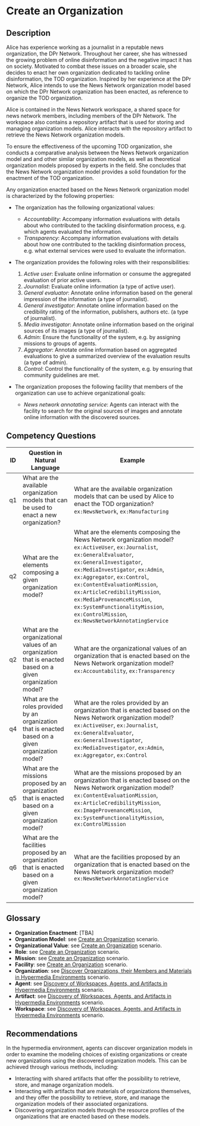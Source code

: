 # Create an Organization

## Description
Alice has experience working as a journalist in a reputable news organization, the DPr Network. 
Throughout her career, she has witnessed the growing problem of online disinformation and the negative impact it has on society. 
Motivated to combat these issues on a broader scale, she decides to enact her own organization dedicated to tackling online disinformation, the TOD organization. 
Inspired by her experience at the DPr Network, Alice intends to use the News Network organization model based on which the DPr Network organization has been enacted, as reference to organize the TOD organization.

Alice is contained in the News Network workspace, a shared space for news network members, including members of the DPr Network. The workspace also contains a repository artifact that is used for storing and managing organization models. Alice interacts with the repository artifact to retrieve the News Network organization models. 

To ensure the effectiveness of the upcoming TOD organization, she conducts a comparative analysis between the News Network organization model and and other similar organization models, as well as theoretical organization models proposed by experts in the field. She concludes that the News Network organization model provides a solid foundation for the enactment of the TOD organization.

Any organization enacted based on the News Network organization model is characterized by the following properties:

+ The organization has the following organizational values:
  + _Accountability_: Accompany information evaluations with details about who contributed to the tackling disinformation process, e.g. which agents evaluated the information. 
  + _Transparency_: Accompany information evaluations with details about how one contributed to the tackling disinformation process, e.g. what external services were used to evaluate the information.
 
+ The organization provides the following roles with their responsibilities:
  1. _Active user_: Evaluate online information or consume the aggregated evaluation of prior active users.
  2. _Journalist_: Evaluate online information (a type of active user).
  3. _General evaluator_: Annotate online information based on the general impression of the information (a type of journalist).
  4. _General investigator_: Annotate online information based on the credibility rating of the information, publishers, authors etc. (a type of journalist).
  5. _Media investigator_: Annotate online information based on the original sources of its images (a type of journalist).
  7. _Admin_: Ensure the functionality of the system, e.g. by assigning missions to groups of agents.
  8. _Aggregator_: Annotate online information based on aggregated evaluations to give a summarized overview of the evaluation results (a type of admin).
  9. _Control_: Control the functionality of the system, e.g. by ensuring that community guidelines are met.

+ The organization proposes the following facility that members of the organization can use to achieve organizational goals:
  + _News network annotating service_: Agents can interact with the facility to search for the original sources of images and annotate online information with the discovered sources.

## Competency Questions

| ID | Question in Natural Language | Example |
|----|------------------------------|---------|
| q1 | What are the available organization models that can be used to enact a new organization? | What are the available organization models that can be used by Alice to enact the TOD organization? `ex:NewsNetwork`, `ex:Manufacturing`    |
| q2 | What are the elements composing a given organization model?  | What are the elements composing the News Network organization model? `ex:ActiveUser`, `ex:Journalist`, `ex:GeneralEvaluator`, `ex:GeneralInvestigator`, `ex:MediaInvestigator`, `ex:Admin`, `ex:Aggregator`, `ex:Control`, `ex:ContentEvaluationMission`, `ex:ArticleCredibilityMission`, `ex:MediaProvenanceMission`, `ex:SystemFunctionalityMission`, `ex:ControlMission`, `ex:NewsNetworkAnnotatingService`       |
| q2 | What are the organizational values of an organization that is enacted based on a given organization model?  | What are the organizational values of an organization that is enacted based on the News Network organization model? `ex:Accountability`, `ex:Transparency`   |
| q4 | What are the roles provided by an organization that is enacted based on a given organization model?  | What are the roles provided by an organization that is enacted based on the News Network organization model? `ex:ActiveUser`, `ex:Journalist`, `ex:GeneralEvaluator`, `ex:GeneralInvestigator`, `ex:MediaInvestigator`, `ex:Admin`, `ex:Aggregator`, `ex:Control` |
| q5 | What are the missions proposed by an organization that is enacted based on a given organization model?     | What are the missions proposed by an organization that is enacted based on the News Network organization model? `ex:ContentEvaluationMission`, `ex:ArticleCredibilityMission`, `ex:ImageProvenanceMission`, `ex:SystemFunctionalityMission`, `ex:ControlMission`                                                   |
| q6 | What are the facilities proposed by an organization that is enacted based on a given organization model?   | What are the facilities proposed by an organization that is enacted based on the News Network organization model? `ex:NewsNetworkAnnotatingService`                                     |

## Glossary

* **Organization Enactment**: [TBA]
* **Organization Model**: see [Create an Organization](https://github.com/HyperAgents/ns.hyperagents.org/tree/master/domains/logistics/create-organization/README.md) scenario.
* **Organizational Value**: see [Create an Organization](https://github.com/HyperAgents/ns.hyperagents.org/tree/master/domains/logistics/create-organization/README.md) scenario.
* **Role**: see [Create an Organization](https://github.com/HyperAgents/ns.hyperagents.org/tree/master/domains/logistics/create-organization/README.md) scenario.
* **Mission**: see [Create an Organization](https://github.com/HyperAgents/ns.hyperagents.org/tree/master/domains/logistics/create-organization/README.md) scenario.
* **Facility**: see [Create an Organization](https://github.com/HyperAgents/ns.hyperagents.org/tree/master/domains/logistics/create-organization/README.md) scenario.
* **Organization**: see [Discover Organizations, their Members and Materials in Hypermedia Environments](https://github.com/HyperAgents/ns.hyperagents.org/blob/master/domains/manufacturing-environments/discover-organization/README.md) scenario.
* **Agent**: see [Discovery of Workspaces, Agents, and Artifacts in Hypermedia Environments](https://github.com/HyperAgents/ns.hyperagents.org/blob/master/domains/manufacturing-environments/discover-core/README.md) scenario.
* **Artifact**: see [Discovery of Workspaces, Agents, and Artifacts in Hypermedia Environments](https://github.com/HyperAgents/ns.hyperagents.org/blob/master/domains/manufacturing-environments/discover-core/README.md) scenario.
* **Workspace**: see [Discovery of Workspaces, Agents, and Artifacts in Hypermedia Environments](https://github.com/HyperAgents/ns.hyperagents.org/blob/master/domains/manufacturing-environments/discover-core/README.md) scenario.

## Recommendations

In the hypermedia environment, agents can discover organization models in order to examine the modeling choices of existing organizations or create new organizations using the discovered organization models. This can be achieved through various methods, including:
- Interacting with shared artifacts that offer the possibility to retrieve, store, and manage organization models. 
- Interacting with artifacts that are materials of organizations themselves, and they offer the possibility to retrieve, store, and manage the organization models of their associated organizations.
- Discovering organization models through the resource profiles of the organizations that are enacted based on these models. 
